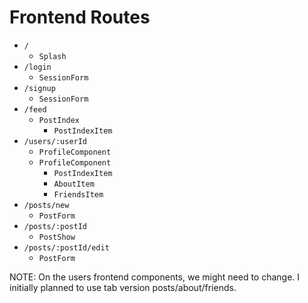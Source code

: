 # Frontend Routes

- ```/```
   - ```Splash```
- ```/login```
   - ```SessionForm```
- ```/signup```
   - ```SessionForm```
- ```/feed```
   - ```PostIndex```
      - ```PostIndexItem```
- ```/users/:userId```
   - ```ProfileComponent```
   - ```ProfileComponent```
      - ```PostIndexItem```
      - ```AboutItem```
      - ```FriendsItem```
- ```/posts/new```
    - ```PostForm```
- ```/posts/:postId```
    - ```PostShow```
- ```/posts/:postId/edit```
    - ```PostForm```

NOTE: On the users frontend components, we might need to change. I initially planned to use tab version posts/about/friends. 